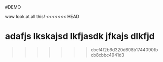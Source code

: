 #DEMO

wow look at all this!
<<<<<<< HEAD


adafjs lkskajsd lkfjasdk jfkajs dlkfjd
=======
>>>>>>> cbef4f2b6d320d608b1744090fbcb8cbbc4941d3

